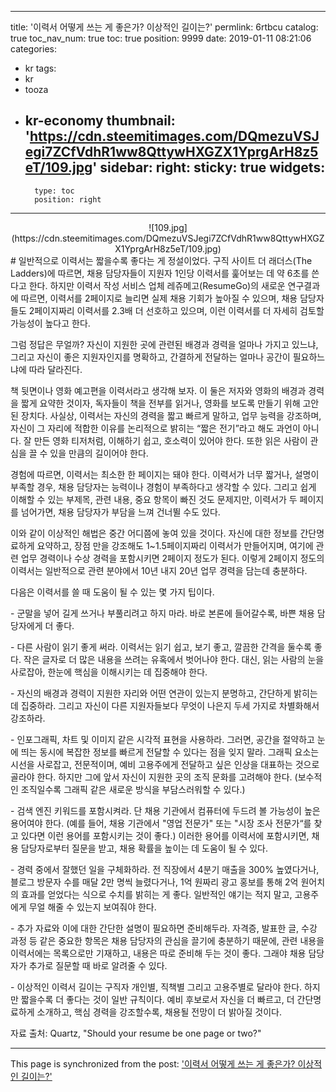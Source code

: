 
---
title: '이력서 어떻게 쓰는 게 좋은가? 이상적인 길이는?'
permlink: 6rtbcu
catalog: true
toc_nav_num: true
toc: true
position: 9999
date: 2019-01-11 08:21:06
categories:
- kr
tags:
- kr
- tooza
- kr-economy
thumbnail: 'https://cdn.steemitimages.com/DQmezuVSJegi7ZCfVdhR1ww8QttywHXGZX1YprgArH8z5eT/109.jpg'
sidebar:
    right:
        sticky: true
widgets:
    -
        type: toc
        position: right
---


<center>
![109.jpg](https://cdn.steemitimages.com/DQmezuVSJegi7ZCfVdhR1ww8QttywHXGZX1YprgArH8z5eT/109.jpg)
</center>
#
일반적으로 이력서는 짧을수록 좋다는 게 정설이었다. 구직 사이트 더 래더스(The Ladders)에 따르면, 채용 담당자들이 지원자 1인당 이력서를 훑어보는 데 약 6초를 쓴다고 한다. 하지만 이력서 작성 서비스 업체 레쥬메고(ResumeGo)의 새로운 연구결과에 따르면, 이력서를 2페이지로 늘리면 실제 채용 기회가 높아질 수 있으며, 채용 담당자들도 2페이지짜리 이력서를 2.3배 더 선호하고 있으며, 이런 이력서를 더 자세히 검토할 가능성이 높다고 한다.

​그럼 정답은 무얼까? 자신이 지원한 곳에 관련된 배경과 경력을 얼마나 가지고 있느냐, 그리고 자신이 좋은 지원자인지를 명확하고, 간결하게 전달하는 얼마나 공간이 필요하느냐에 따라 달라진다.

​책 뒷면이나 영화 예고편을 이력서라고 생각해 보자. 이 둘은 저자와 영화의 배경과 경력을 짧게 요약한 것이자, 독자들이 책을 전부를 읽거나, 영화를 보도록 만들기 위해 고안된 장치다. 사실상, 이력서는 자신의 경력을 짧고 빠르게 말하고, 업무 능력을 강조하며, 자신이 그 자리에 적합한 이유를 논리적으로 밝히는 “짧은 전기”라고 해도 과언이 아니다. 잘 만든 영화 티저처럼, 이해하기 쉽고, 호소력이 있어야 한다. 또한 읽은 사람이 관심을 끌 수 있을 만큼의 길이어야 한다.

​경험에 따르면, 이력서는 최소한 한 페이지는 돼야 한다. 이력서가 너무 짧거나, 설명이 부족할 경우, 채용 담당자는 능력이나 경험이 부족하다고 생각할 수 있다. 그리고 쉽게 이해할 수 있는 부제목, 관련 내용, 중요 항목이 빠진 것도 문제지만, 이력서가 두 페이지를 넘어가면, 채용 담당자가 부담을 느껴 건너뛸 수도 있다.

​이와 같이 이상적인 해법은 중간 어디쯤에 놓여 있을 것이다. 자신에 대한 정보를 간단명료하게 요약하고, 장점 만을 강조해도 1~1.5페이지짜리 이력서가 만들어지며, 여기에 관련 업무 경력이나 수상 경력을 포함시키면 2페이지 정도가 된다. 이렇게 2페이지 정도의 이력서는 일반적으로 관련 분야에서 10년 내지 20년 업무 경력을 담는데 충분하다.

​다음은 이력서를 쓸 때 도움이 될 수 있는 몇 가지 팁이다.

​- 군말을 넣어 길게 쓰거나 부풀리려고 하지 마라. 바로 본론에 들어갈수록, 바쁜 채용 담당자에게 더 좋다.

​- 다른 사람이 읽기 좋게 써라. 이력서는 읽기 쉽고, 보기 좋고, 깔끔한 간격을 둘수록 좋다. 작은 글자로 더 많은 내용을 쓰려는 유혹에서 벗어나야 한다. 대신, 읽는 사람의 눈을 사로잡아, 한눈에 핵심을 이해시키는 데 집중해야 한다.

​- 자신의 배경과 경력이 지원한 자리와 어떤 연관이 있는지 분명하고, 간단하게 밝히는 데 집중하라. 그리고 자신이 다른 지원자들보다 무엇이 나은지 두세 가지로 차별화해서 강조하라.

​- 인포그래픽, 차트 및 이미지 같은 시각적 표현을 사용하라. 그러면, 공간을 절약하고 눈에 띄는 동시에 복잡한 정보를 빠르게 전달할 수 있다는 점을 잊지 말라. 그래픽 요소는 시선을 사로잡고, 전문적이며, 예비 고용주에게 전달하고 싶은 인상을 대표하는 것으로 골라야 한다. 하지만 그에 앞서 자신이 지원한 곳의 조직 문화를 고려해야 한다. (보수적인 조직일수록 그래픽 같은 새로운 방식을 부담스러워할 수 있다.)

​- 검색 엔진 키워드를 포함시켜라. 단 채용 기관에서 컴퓨터에 두드려 볼 가능성이 높은 용어여야 한다. (예를 들어, 채용 기관에서 "영업 전문가" 또는 "시장 조사 전문가“를 찾고 있다면 이런 용어를 포함시키는 것이 좋다.) 이러한 용어를 이력서에 포함시키면, 채용 담당자로부터 질문을 받고, 채용 확률을 높이는 데 도움이 될 수 있다.

​- 경력 중에서 잘했던 일을 구체화하라. 전 직장에서 4분기 매출을 300% 높였다거나, 블로그 방문자 수를 매달 2만 명씩 늘렸다거나, 1억 원짜리 광고 홍보를 통해 2억 원어치의 효과를 얻었다는 식으로 수치를 밝히는 게 좋다. 일반적인 얘기는 적지 말고, 고용주에게 무얼 해줄 수 있는지 보여줘야 한다.

​- 추가 자료와 이에 대한 간단한 설명이 필요하면 준비해두라. 자격증, 발표한 글, 수강 과정 등 같은 중요한 항목은 채용 담당자의 관심을 끌기에 충분하기 때문에, 관련 내용을 이력서에는 목록으로만 기재하고, 내용은 따로 준비해 두는 것이 좋다. 그래야 채용 담당자가 추가로 질문할 때 바로 알려줄 수 있다.

​- 이상적인 이력서 길이는 구직자 개인별, 직책별 그리고 고용주별로 달라야 한다. 하지만 짧을수록 더 좋다는 것이 일반 규칙이다. 예비 후보로서 자신을 더 빠르고, 더 간단명료하게 소개하고, 핵심 경력을 강조할수록, 채용될 전망이 더 밝아질 것이다.

자료 출처: Quartz, "Should your resume be one page or two?"

- - -

This page is synchronized from the post: ['이력서 어떻게 쓰는 게 좋은가? 이상적인 길이는?'](https://steemit.com/@pius.pius/6rtbcu)
